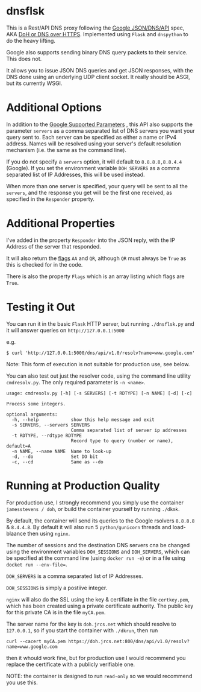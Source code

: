 # dnsflsk

This is a Rest/API DNS proxy following the [Google JSON/DNS/API](https://developers.google.com/speed/public-dns/docs/doh/json) spec,
AKA [DoH or DNS over HTTPS](https://developers.google.com/speed/public-dns/docs/doh/index).  Implemented using `Flask` and `dnspython` to do the heavy lifting.

Google also supports sending binary DNS query packets to their service. This does not.

It allows you to issue JSON DNS queries and get JSON responses, with the DNS done using an 
underlying UDP client socket.  It really should be ASGI, but its currently WSGI.



# Additional Options

In addition to the [Google Supported Parameters](https://developers.google.com/speed/public-dns/docs/doh/json#supported_parameters)
, this API also supports the parameter `servers` as a comma separated list of DNS servers you want your query sent to.
Each server can be specified as either a name or IPv4 address. Names will be resolved using your server's default resolution mechanism
(i.e. the same as the command line).

If you do not specify a `servers` option, it will default to `8.8.8.8,8.8.4.4` (Google). If you 
set the environment variable `DOH_SERVERS` as a comma separated list of IP Addresses, this will be used instead.

When more than one server is specified, your query will be sent to all the `servers`, and the
response you get will be the first one received, as specified in the `Responder` property.


# Additional Properties

I've added in the property `Responder` into the JSON reply, with the IP Address of the server that responded.

It will also return the [flags](https://tools.ietf.org/html/rfc2065#section-6.1) `AA` and `QR`,
although `QR` must always be `True` as this is checked for in the code.

There is also the property `Flags` which is an array listing which flags are `True`.


# Testing it Out

You can run it in the basic `Flask` HTTP server, but running `./dnsflsk.py` and it will answer queries on `http://127.0.0.1:5000`

e.g.
```
$ curl 'http://127.0.0.1:5000/dns/api/v1.0/resolv?name=www.google.com'
```

Note: This form of execution is not suitable for production use, see below.

You can also test out just the resolver code, using the command line utility `cmdresolv.py`. The only required parameter is `-n <name>`.

```
usage: cmdresolv.py [-h] [-s SERVERS] [-t RDTYPE] [-n NAME] [-d] [-c]

Process some integers.

optional arguments:
  -h, --help            show this help message and exit
  -s SERVERS, --servers SERVERS
                        Comma separated list of server ip addresses
  -t RDTYPE, --rdtype RDTYPE
                        Record type to query (number or name), default=A
  -n NAME, --name NAME  Name to look-up
  -d, --do              Set DO bit
  -c, --cd              Same as --do

```


# Running at Production Quality

For production use, I strongly recommend you simply use the container `jamesstevens / doh`, or build the container yourself by running
`./dkmk`.

By default, the container will send its queries to the Google rsolvers `8.8.8.8` & `8.4.4.8`. By default
it will also run 5 `python/gunicorn` threads and load-blaance then using `nginx`.

The number of sessions and the destination DNS servers cna be changed using the environment variables
`DOH_SESSIONS` and `DOH_SERVERS`, which can be specified at the command line (using `docker run -e`) or in a file
using `docket run --env-file=`.

`DOH_SERVERS` is a comma separated list of IP Addresses.

`DOH_SESSIONS` is simply a postiive integer.

`nginx` will also do the SSL using the key & certifiate in the file `certkey.pem`, which has been created using a private
certificate authority. The public key for this private CA is in the file `myCA.pem`.

The server name for the key is `doh.jrcs.net` which should resolve to `127.0.0.1`, so if you start the container with `./dkrun`, then run

	curl --cacert myCA.pem https://doh.jrcs.net:800/dns/api/v1.0/resolv?name=www.google.com

then it whould work fine, but for production use I would recommend you replace the certificate with a publicly verifiable one.

NOTE: the container is designed to run `read-only` so we would recommend you use this.
